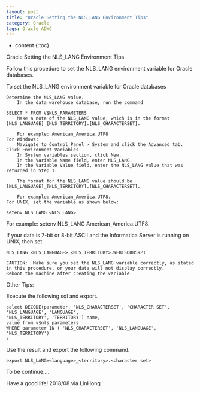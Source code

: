 ```yaml
---
layout: post
title: "Oracle Setting the NLS_LANG Environment Tips"
category: Oracle
tags: Oracle ADWC
---
```


* content
{:toc}



Oracle Setting the NLS_LANG Environment Tips
	

Follow this procedure to set the NLS_LANG environment variable for Oracle databases.

To set the NLS_LANG environment variable for Oracle databases

    Determine the NLS_LANG value.
        In the data warehouse database, run the command 

    SELECT * FROM V$NLS_PARAMETERS
        Make a note of the NLS_LANG value, which is in the format [NLS_LANGUAGE]_[NLS_TERRITORY].[NLS_CHARACTERSET].

        For example: American_America.UTF8
    For Windows:
        Navigate to Control Panel > System and click the Advanced tab. Click Environment Variables.
        In System variables section, click New.
        In the Variable Name field, enter NLS_LANG.
        In the Variable Value field, enter the NLS_LANG value that was returned in Step 1.

        The format for the NLS_LANG value should be [NLS_LANGUAGE]_[NLS_TERRITORY].[NLS_CHARACTERSET].

        For example: American_America.UTF8.
    For UNIX, set the variable as shown below:

    setenv NLS_LANG <NLS_LANG>

For example: setenv NLS_LANG American_America.UTF8.

If your data is 7-bit or 8-bit ASCII and the Informatica Server is running on UNIX, then set

	NLS_LANG <NLS_LANGUAGE>_<NLS_TERRITORY>.WE8ISO8859P1

	CAUTION:  Make sure you set the NLS_LANG variable correctly, as stated in this procedure, or your data will not display correctly.
	Reboot the machine after creating the variable. 	
	
Other Tips:

Execute the following sql and export.

	select DECODE(parameter, 'NLS_CHARACTERSET', 'CHARACTER SET',
	'NLS_LANGUAGE', 'LANGUAGE',
	'NLS_TERRITORY', 'TERRITORY') name,
	value from v$nls_parameters
	WHERE parameter IN ( 'NLS_CHARACTERSET', 'NLS_LANGUAGE', 'NLS_TERRITORY')
	/

Use the result and export the following command.

	export NLS_LANG=<language>_<territory>.<character set>
	
To be continue....

Have a good life! 2018/08 via LinHong


